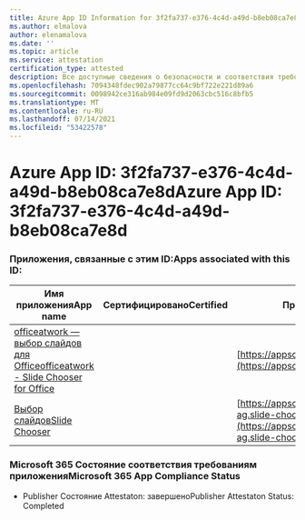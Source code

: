 ```yaml
---
title: Azure App ID Information for 3f2fa737-e376-4c4d-a49d-b8eb08ca7e8d
ms.author: elmalova
author: elenamalova
ms.date: ''
ms.topic: article
ms.service: attestation
certification_type: attested
description: Все доступные сведения о безопасности и соответствия требованиям для 3f2fa737-e376-4c4d-a49d-b8eb08ca7e8d.
ms.openlocfilehash: 7094348fdec902a79877cc64c9bf722e221d89a6
ms.sourcegitcommit: 0098942ce316ab984e09fd9d2063cbc516c8bfb5
ms.translationtype: MT
ms.contentlocale: ru-RU
ms.lasthandoff: 07/14/2021
ms.locfileid: "53422578"
---
```

# <a name="azure-app-id-3f2fa737-e376-4c4d-a49d-b8eb08ca7e8d"></a><span data-ttu-id="3b852-103">Azure App ID: 3f2fa737-e376-4c4d-a49d-b8eb08ca7e8d</span><span class="sxs-lookup"><span data-stu-id="3b852-103">Azure App ID: 3f2fa737-e376-4c4d-a49d-b8eb08ca7e8d</span></span>


### <a name="apps-associated-with-this-id"></a><span data-ttu-id="3b852-104">Приложения, связанные с этим ID:</span><span class="sxs-lookup"><span data-stu-id="3b852-104">Apps associated with this ID:</span></span>
| <span data-ttu-id="3b852-105">**Имя приложения**</span><span class="sxs-lookup"><span data-stu-id="3b852-105">**App name**</span></span> | <span data-ttu-id="3b852-106">**Сертифицировано**</span><span class="sxs-lookup"><span data-stu-id="3b852-106">**Certified**</span></span> | <span data-ttu-id="3b852-107">**Просмотр в AppSource**</span><span class="sxs-lookup"><span data-stu-id="3b852-107">**View in AppSource**</span></span> |
|-|-|-|
| [<span data-ttu-id="3b852-108">officeatwork — выбор слайдов для Office</span><span class="sxs-lookup"><span data-stu-id="3b852-108">officeatwork - Slide Chooser for Office</span></span>](https://docs.microsoft.com/en-us/microsoft-365-app-certification/forward/WA200002582) |  | [https://appsource.microsoft.com/product/office/WA200002582](https://appsource.microsoft.com/product/office/WA200002582) |
| [<span data-ttu-id="3b852-109">Выбор слайдов</span><span class="sxs-lookup"><span data-stu-id="3b852-109">Slide Chooser</span></span>](https://docs.microsoft.com/en-us/microsoft-365-app-certification/forward/officeatwork-ag.slide-chooser) |  | [https://appsource.microsoft.com/product/office/officeatwork-ag.slide-chooser](https://appsource.microsoft.com/product/office/officeatwork-ag.slide-chooser) |

### <a name="microsoft-365-app-compliance-status"></a><span data-ttu-id="3b852-110">Microsoft 365 Состояние соответствия требованиям приложения</span><span class="sxs-lookup"><span data-stu-id="3b852-110">Microsoft 365 App Compliance Status</span></span>
- <span data-ttu-id="3b852-111">Publisher Состояние Attestaton: завершено</span><span class="sxs-lookup"><span data-stu-id="3b852-111">Publisher Attestaton Status: Completed</span></span>
